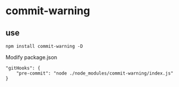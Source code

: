 # commit-warning

## use
```
npm install commit-warning -D
```

Modify package.json
```
"gitHooks": {
    "pre-commit": "node ./node_modules/commit-warning/index.js"
}
```